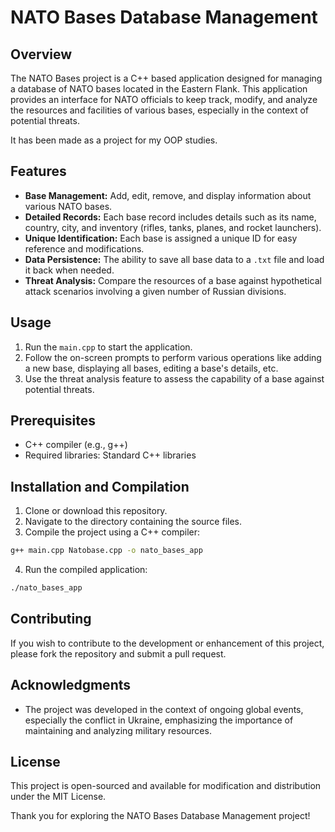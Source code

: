 
# NATO Bases Database Management

## Overview

The NATO Bases project is a C++ based application designed for managing a database of NATO bases located in the Eastern Flank. This application provides an interface for NATO officials to keep track, modify, and analyze the resources and facilities of various bases, especially in the context of potential threats.

It has been made as a project for my OOP studies.

## Features

- **Base Management:** Add, edit, remove, and display information about various NATO bases.
- **Detailed Records:** Each base record includes details such as its name, country, city, and inventory (rifles, tanks, planes, and rocket launchers).
- **Unique Identification:** Each base is assigned a unique ID for easy reference and modifications.
- **Data Persistence:** The ability to save all base data to a `.txt` file and load it back when needed.
- **Threat Analysis:** Compare the resources of a base against hypothetical attack scenarios involving a given number of Russian divisions.

## Usage

1. Run the `main.cpp` to start the application.
2. Follow the on-screen prompts to perform various operations like adding a new base, displaying all bases, editing a base's details, etc.
3. Use the threat analysis feature to assess the capability of a base against potential threats.

## Prerequisites

- C++ compiler (e.g., g++)
- Required libraries: Standard C++ libraries

## Installation and Compilation

1. Clone or download this repository.
2. Navigate to the directory containing the source files.
3. Compile the project using a C++ compiler:

```bash
g++ main.cpp Natobase.cpp -o nato_bases_app
```

4. Run the compiled application:

```bash
./nato_bases_app
```

## Contributing

If you wish to contribute to the development or enhancement of this project, please fork the repository and submit a pull request.

## Acknowledgments

- The project was developed in the context of ongoing global events, especially the conflict in Ukraine, emphasizing the importance of maintaining and analyzing military resources.

## License

This project is open-sourced and available for modification and distribution under the MIT License.

Thank you for exploring the NATO Bases Database Management project!
